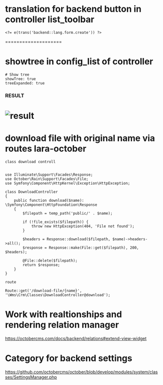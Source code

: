 # translation for backend button in controller list_toolbar
```
<?= e(trans('backend::lang.form.create')) ?> 
```
====================
# showtree in config_list of controller 
```
# Show tree
showTree: true
treeExpanded: true
```
### RESULT
![result](https://raw.githubusercontent.com/idevmans/lpground/master/october-nested-tree.png)
====================
# download file with original name via routes lara-october
```
class download controll


use Illuminate\Support\Facades\Response;
use October\Rain\Support\Facades\File;
use Symfony\Component\HttpKernel\Exception\HttpException;

class DownloadController
{
    public function download($name): \Symfony\Component\HttpFoundation\Response
    {
        $filepath = temp_path('public/' . $name);

        if (!file_exists($filepath)) {
            throw new HttpException(404, 'File not found');
        }

        $headers = Response::download($filepath, $name)->headers->all();
        $response = Response::make(File::get($filepath), 200, $headers);

        @File::delete($filepath);
        return $response;
    }
}

route

Route::get('/download-file/{name}', '\Wms\Crm\Classes\DownloadController@download');
```
# Work with realtionships and rendering relation manager 
https://octobercms.com/docs/backend/relations#extend-view-widget

# Category for backend settings
https://github.com/octobercms/october/blob/develop/modules/system/classes/SettingsManager.php
